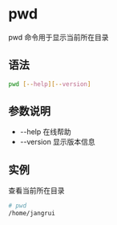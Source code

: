 # pwd

pwd 命令用于显示当前所在目录

## 语法

```bash
pwd [--help][--version]
```

## 参数说明

- --help 在线帮助
- --version 显示版本信息

## 实例

查看当前所在目录

```bash
# pwd
/home/jangrui
```